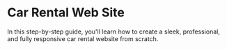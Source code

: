 # Car Rental Web Site
In this step-by-step guide, you'll learn how to create a sleek, professional, and fully responsive car rental website from scratch.
